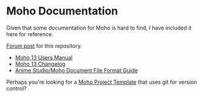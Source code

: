 # Moho Documentation

Given that some documentation for Moho is hard to find, I have included it here for reference.

[Forum post](https://www.lostmarble.com/forum/viewtopic.php?t=33865) for this repository.

- [Moho 13 Users Manual](<docs/Moho 13 Users Manual.pdf>)
- [Moho 13 Changelog](<docs/Moho 13 Changelog.md>)
- [Anime Studio/Moho Document File Format Guide](docs/AnimeStudio-Moho-DocumentFileFormat.pdf)

Perhaps you're looking for a [Moho Project Template](https://github.com/definitelyokay/moho-template) that uses git for version control?
